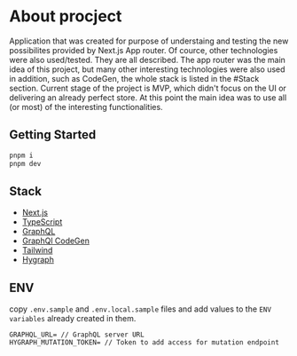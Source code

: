 # About procject

Application that was created for purpose of understaing and testing the new possibilites provided by Next.js App router. Of cource, other technologies were also used/tested. They are all described. The app router was the main idea of this project, but many other interesting technologies were also used in addition, such as CodeGen, the whole stack is listed in the #Stack section. Current stage of the project is MVP, which didn't focus on the UI or delivering an already perfect store. At this point the main idea was to use all (or most) of the interesting functionalities.

## Getting Started

```bash
pnpm i
pnpm dev
```

## Stack

- [Next.js](https://nextjs.org/docs)
- [TypeScript](https://www.typescriptlang.org/)
- [GraphQL](https://graphql.org/)
- [GraphQl CodeGen](https://github.com/dotansimha/graphql-code-generator#readme)
- [Tailwind](https://tailwindcss.com/)
- [Hygraph](https://hygraph.com/)

## ENV

copy `.env.sample` and `.env.local.sample` files and add values to the `ENV variables` already created in them.

```
GRAPHQL_URL= // GraphQL server URL
HYGRAPH_MUTATION_TOKEN= // Token to add access for mutation endpoint
```
